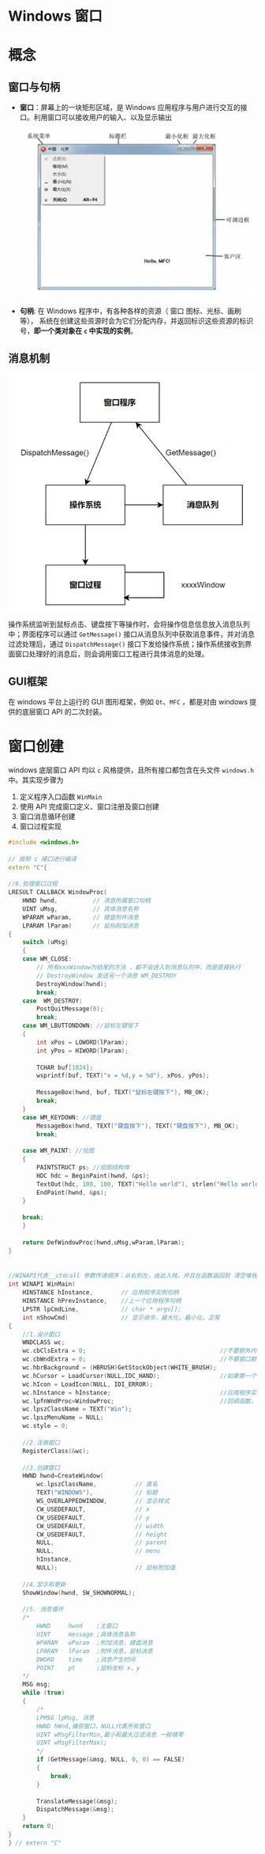# Windows 窗口

# 概念

## 窗口与句柄

- **窗口**：屏幕上的一块矩形区域，是 Windows 应用程序与用户进行交互的接口。利用窗口可以接收用户的输入、以及显示输出

    ![alt|c,60](../../image/mfc/window.png)

- **句柄**: 在 Windows 程序中，有各种各样的资源（ 窗口 图标、光标、画刷等）， 系统在创建这些资源时会为它们分配内存，并返回标识这些资源的标识号，**即一个类对象在 `c` 中实现的实例**。

## 消息机制

![alt|c,50](../../image/mfc/messageMarchine.png)

操作系统监听到鼠标点击、键盘按下等操作时，会将操作信息信息放入消息队列中；界面程序可以通过 `GetMessage()` 接口从消息队列中获取消息事件，并对消息过滤处理后，通过 `DispatchMessage()` 接口下发给操作系统；操作系统接收到界面窗口处理好的消息后，则会调用窗口工程进行具体消息的处理。

## GUI框架

在 windows 平台上运行的 GUI 图形框架，例如 `Qt`、`MFC` ，都是对由 windows 提供的底层窗口 API 的二次封装。 


# 窗口创建

windows 底层窗口 API 均以 `c` 风格提供，且所有接口都包含在头文件 `windows.h` 中。其实现步骤为
1. 定义程序入口函数 `WinMain`
2. 使用 API 完成窗口定义、窗口注册及窗口创建
3. 窗口消息循环创建
4. 窗口过程实现


```cpp
#include <windows.h>

// 按照 c 接口进行编译
extern "C"{

//6.处理窗口过程
LRESULT CALLBACK WindowProc(
    HWND hwnd,          // 消息所属窗口句柄
    UINT uMsg,          // 具体消息名称
    WPARAM wParam,      // 键盘附件消息
    LPARAM lParam)      // 鼠标附加消息
{
	switch (uMsg)
	{
	case WM_CLOSE:
		// 所有xxxWindow为结尾的方法 ，都不会进入到消息队列中，而是直接执行
        // DestroyWindow 发送另一个消息 WM_DESTROY
		DestroyWindow(hwnd); 
		break;
	case  WM_DESTROY:
		PostQuitMessage(0);
		break;
	case WM_LBUTTONDOWN: //鼠标左键按下
	{
		int xPos = LOWORD(lParam);
		int yPos = HIWORD(lParam);
 
		TCHAR buf[1024];
		wsprintf(buf, TEXT("x = %d,y = %d"), xPos, yPos);
 
		MessageBox(hwnd, buf, TEXT("鼠标左键按下"), MB_OK);
		break;
	}
	case WM_KEYDOWN: //键盘
		MessageBox(hwnd, TEXT("键盘按下"), TEXT("键盘按下"), MB_OK);
		break;
 
	case WM_PAINT: //绘图
	{
		PAINTSTRUCT ps; //绘图结构体
		HDC hdc = BeginPaint(hwnd, &ps);
		TextOut(hdc, 100, 100, TEXT("Hello world"), strlen("Hello world"));
		EndPaint(hwnd, &ps);
	}
 
	break;
	}
	
	return DefWindowProc(hwnd,uMsg,wParam,lParam);
}


//WINAPI代表__stdcall 参数传递顺序：从右到左，由此入栈，并且在函数返回前 清空堆栈
int WINAPI WinMain(
    HINSTANCE hInstance,        // 应用程序实例句柄
    HINSTANCE hPrevInstance,    //上一个应用程序句柄
    LPSTR lpCmdLine,            // char * argv[];
    int nShowCmd)               // 显示命令，最大化，最小化，正常
{
	//1.设计窗口
	WNDCLASS wc;
	wc.cbClsExtra = 0;                                      //不要额外内存
	wc.cbWndExtra = 0;                                      //不要窗口额外内春
	wc.hbrBackground = (HBRUSH)GetStockObject(WHITE_BRUSH); 
	wc.hCursor = LoadCursor(NULL,IDC_HAND);                 //如果第一个为NULL，使用默认的
	wc.hIcon = LoadIcon(NULL, IDI_ERROR);
	wc.hInstance = hInstance;                               //应用程序实例句柄，传入WinMain中的形参即可
	wc.lpfnWndProc=WindowProc;                              //回调函数，窗口过程
	wc.lpszClassName = TEXT("Win");
	wc.lpszMenuName = NULL;
	wc.style = 0;
 
	//2.注册窗口
	RegisterClass(&wc);
 
	//3.创建窗口
	HWND hwnd=CreateWindow(
        wc.lpszClassName,           // 类名 
        TEXT("WINDOWS"),            // 标题
        WS_OVERLAPPEDWINDOW,        // 显示样式
        CW_USEDEFAULT,              // x
        CW_USEDEFAULT,              // y
        CW_USEDEFAULT,              // width
        CW_USEDEFAULT,              // height
        NULL,                       // parent
        NULL,                       // menu
        hInstance,
        NULL);                      // 鼠标附加值
 
	//4.显示和更新
	ShowWindow(hwnd, SW_SHOWNORMAL);
 
	//5. 消息循环
	/*
        HWND     hwnd    ;主窗口
        UINT     message ;具体消息名称
        WPARAM   wParam  ;附加消息，键盘消息
        LPARAM   lParam  ;附件消息，鼠标消息
        DWORD    time    ;消息产生时间
        POINT    pt      ;鼠标坐标 x，y
	*/
	MSG msg;
	while (true)
	{
		/*
		LPMSG lpMsg, 消息
        HWND hWnd,捕获窗口，NULL代表所有窗口
        UINT wMsgFilterMin,最小和最大过滤消息 一般填零
        UINT wMsgFilterMax);
		*/
		if (GetMessage(&msg, NULL, 0, 0) == FALSE)
		{
			break;
		}
 
		TranslateMessage(&msg);
		DispatchMessage(&msg);
	}
	return 0;
}
} // extern "C"
```

